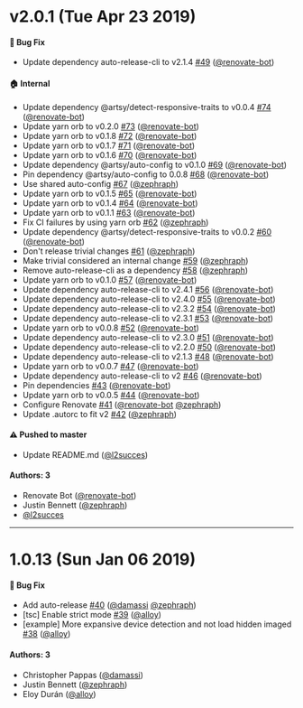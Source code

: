 # v2.0.1 (Tue Apr 23 2019)

#### 🐛  Bug Fix

- Update dependency auto-release-cli to v2.1.4 [#49](https://github.com/artsy/react-responsive-media/pull/49) ([@renovate-bot](https://github.com/renovate-bot))

#### 🏠  Internal

- Update dependency @artsy/detect-responsive-traits to v0.0.4 [#74](https://github.com/artsy/react-responsive-media/pull/74) ([@renovate-bot](https://github.com/renovate-bot))
- Update yarn orb to v0.2.0 [#73](https://github.com/artsy/react-responsive-media/pull/73) ([@renovate-bot](https://github.com/renovate-bot))
- Update yarn orb to v0.1.8 [#72](https://github.com/artsy/react-responsive-media/pull/72) ([@renovate-bot](https://github.com/renovate-bot))
- Update yarn orb to v0.1.7 [#71](https://github.com/artsy/react-responsive-media/pull/71) ([@renovate-bot](https://github.com/renovate-bot))
- Update yarn orb to v0.1.6 [#70](https://github.com/artsy/react-responsive-media/pull/70) ([@renovate-bot](https://github.com/renovate-bot))
- Update dependency @artsy/auto-config to v0.1.0 [#69](https://github.com/artsy/react-responsive-media/pull/69) ([@renovate-bot](https://github.com/renovate-bot))
- Pin dependency @artsy/auto-config to 0.0.8 [#68](https://github.com/artsy/react-responsive-media/pull/68) ([@renovate-bot](https://github.com/renovate-bot))
- Use shared auto-config [#67](https://github.com/artsy/react-responsive-media/pull/67) ([@zephraph](https://github.com/zephraph))
- Update yarn orb to v0.1.5 [#65](https://github.com/artsy/react-responsive-media/pull/65) ([@renovate-bot](https://github.com/renovate-bot))
- Update yarn orb to v0.1.4 [#64](https://github.com/artsy/react-responsive-media/pull/64) ([@renovate-bot](https://github.com/renovate-bot))
- Update yarn orb to v0.1.1 [#63](https://github.com/artsy/react-responsive-media/pull/63) ([@renovate-bot](https://github.com/renovate-bot))
- Fix CI failures by using yarn orb [#62](https://github.com/artsy/react-responsive-media/pull/62) ([@zephraph](https://github.com/zephraph))
- Update dependency @artsy/detect-responsive-traits to v0.0.2 [#60](https://github.com/artsy/react-responsive-media/pull/60) ([@renovate-bot](https://github.com/renovate-bot))
- Don't release trivial changes [#61](https://github.com/artsy/react-responsive-media/pull/61) ([@zephraph](https://github.com/zephraph))
- Make trivial considered an internal change [#59](https://github.com/artsy/react-responsive-media/pull/59) ([@zephraph](https://github.com/zephraph))
- Remove auto-release-cli as a dependency [#58](https://github.com/artsy/react-responsive-media/pull/58) ([@zephraph](https://github.com/zephraph))
- Update yarn orb to v0.1.0 [#57](https://github.com/artsy/react-responsive-media/pull/57) ([@renovate-bot](https://github.com/renovate-bot))
- Update dependency auto-release-cli to v2.4.1 [#56](https://github.com/artsy/react-responsive-media/pull/56) ([@renovate-bot](https://github.com/renovate-bot))
- Update dependency auto-release-cli to v2.4.0 [#55](https://github.com/artsy/react-responsive-media/pull/55) ([@renovate-bot](https://github.com/renovate-bot))
- Update dependency auto-release-cli to v2.3.2 [#54](https://github.com/artsy/react-responsive-media/pull/54) ([@renovate-bot](https://github.com/renovate-bot))
- Update dependency auto-release-cli to v2.3.1 [#53](https://github.com/artsy/react-responsive-media/pull/53) ([@renovate-bot](https://github.com/renovate-bot))
- Update yarn orb to v0.0.8 [#52](https://github.com/artsy/react-responsive-media/pull/52) ([@renovate-bot](https://github.com/renovate-bot))
- Update dependency auto-release-cli to v2.3.0 [#51](https://github.com/artsy/react-responsive-media/pull/51) ([@renovate-bot](https://github.com/renovate-bot))
- Update dependency auto-release-cli to v2.2.0 [#50](https://github.com/artsy/react-responsive-media/pull/50) ([@renovate-bot](https://github.com/renovate-bot))
- Update dependency auto-release-cli to v2.1.3 [#48](https://github.com/artsy/react-responsive-media/pull/48) ([@renovate-bot](https://github.com/renovate-bot))
- Update yarn orb to v0.0.7 [#47](https://github.com/artsy/react-responsive-media/pull/47) ([@renovate-bot](https://github.com/renovate-bot))
- Update dependency auto-release-cli to v2 [#46](https://github.com/artsy/react-responsive-media/pull/46) ([@renovate-bot](https://github.com/renovate-bot))
- Pin dependencies [#43](https://github.com/artsy/react-responsive-media/pull/43) ([@renovate-bot](https://github.com/renovate-bot))
- Update yarn orb to v0.0.5 [#44](https://github.com/artsy/react-responsive-media/pull/44) ([@renovate-bot](https://github.com/renovate-bot))
- Configure Renovate [#41](https://github.com/artsy/react-responsive-media/pull/41) ([@renovate-bot](https://github.com/renovate-bot) [@zephraph](https://github.com/zephraph))
- Update .autorc to fit v2 [#42](https://github.com/artsy/react-responsive-media/pull/42) ([@zephraph](https://github.com/zephraph))

#### ⚠️  Pushed to master

- Update README.md  ([@l2succes](https://github.com/l2succes))

#### Authors: 3

- Renovate Bot ([@renovate-bot](https://github.com/renovate-bot))
- Justin Bennett ([@zephraph](https://github.com/zephraph))
- [@l2succes](https://github.com/l2succes)

---

# 1.0.13 (Sun Jan 06 2019)

#### 🐛  Bug Fix

- Add auto-release [#40](https://github.com/artsy/react-responsive-media/pull/40) ([@damassi](https://github.com/damassi) [@zephraph](https://github.com/zephraph))
- [tsc] Enable strict mode [#39](https://github.com/artsy/react-responsive-media/pull/39) ([@alloy](https://github.com/alloy))
- [example] More expansive device detection and not load hidden imaged [#38](https://github.com/artsy/react-responsive-media/pull/38) ([@alloy](https://github.com/alloy))

#### Authors: 3

- Christopher Pappas ([@damassi](https://github.com/damassi))
- Justin Bennett ([@zephraph](https://github.com/zephraph))
- Eloy Durán ([@alloy](https://github.com/alloy))